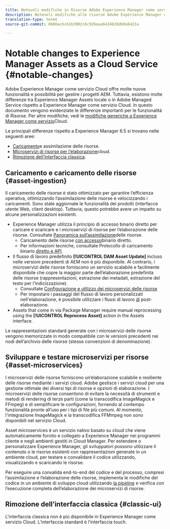 ```yaml
---
title: Notevoli modifiche in Risorse Adobe Experience Manager come servizio cloud
description: Notevoli modifiche alle risorse Adobe Experience Manager nel servizio AEM Cloud rispetto ad Adobe Experience Manager 6.5.
translation-type: tm+mt
source-git-commit: 0686acbc61b3902c6c926eaa6424828db0a6421a

---
```



# Notable changes to Experience Manager Assets as a Cloud Service {#notable-changes}

Adobe Experience Manager come servizio Cloud offre molte nuove funzionalità e possibilità per gestire i progetti AEM. Tuttavia, esistono molte differenze tra Experience Manager Assets locale o in Adobe Managed Service rispetto a Experience Manager come servizio Cloud. In questo documento vengono evidenziate le differenze importanti per le funzionalità di Risorse. Per altre modifiche, vedi le [modifiche generiche a Experience Manager come servizio](/help/release-notes/aem-cloud-changes.md)Cloud.

Le principali differenze rispetto a Experience Manager 6.5 si trovano nelle seguenti aree:

* [Caricamento](#asset-ingestion)e assimilazione delle risorse.
* [Microservizi di risorse per l’elaborazione](#asset-microservices)cloud.
* [Rimozione dell’interfaccia classica](#classic-ui).

## Caricamento e caricamento delle risorse {#asset-ingestion}

Il caricamento delle risorse è stato ottimizzato per garantire l’efficienza operativa, ottimizzando l’assimilazione delle risorse e velocizzando i caricamenti. Sono state aggiornate le funzionalità dei prodotti (interfacce utente Web, client desktop). Tuttavia, questo potrebbe avere un impatto su alcune personalizzazioni esistenti.

* Experience Manager utilizza il principio di accesso binario diretto per caricare e scaricare e i microservizi di risorse per l’elaborazione delle risorse. Consultate [Panoramica sull’assimilazione](/help/assets/asset-microservices-overview.md)delle risorse.
   * Caricamento delle risorse [con accesso](/help/assets/asset-microservices-overview.md#asset-upload-with-direct-binary-access)binario diretto.
   * Per informazioni tecniche, consultate Protocollo di caricamento binario [diretto e API](/help/assets/developer-reference-material-apis.md#overview-binary-upload).
* Il flusso di lavoro predefinito **[!UICONTROL DAM Asset Update]** incluso nelle versioni precedenti di AEM non è più disponibile. Al contrario, i microservizi delle risorse forniscono un servizio scalabile e facilmente disponibile che copre la maggior parte dell’elaborazione predefinita delle risorse (rappresentazioni, estrazione dei metadati, estrazione del testo per l’indicizzazione).
   * Consultate [Configurazione e utilizzo dei microservizi delle risorse](/help/assets/asset-microservices-configure-and-use.md)
   * Per impostare i passaggi del flusso di lavoro personalizzati nell&#39;elaborazione, è possibile utilizzare i flussi di lavoro [di](/help/assets/asset-microservices-configure-and-use.md#post-processing-workflows) post-elaborazione.
* Assets that come in via Package Manager require manual reprocessing using the **[!UICONTROL Reprocess Asset]** action in the Assets interface.

Le rappresentazioni standard generate con i microservizi delle risorse vengono memorizzate in modo compatibile con le versioni precedenti nei nodi dell’archivio delle risorse (stesse convenzioni di denominazione).

## Sviluppare e testare microservizi per risorse {#asset-microservices}

I microservizi delle risorse forniscono un’elaborazione scalabile e resiliente delle risorse mediante i servizi cloud. Adobe gestisce i servizi cloud per una gestione ottimale dei diversi tipi di risorse e opzioni di elaborazione. I microservizi delle risorse consentono di evitare la necessità di strumenti e metodi di rendering di terze parti (come la transcodifica ImageMagick e FFmpeg) e di semplificare le configurazioni, fornendo al contempo funzionalità pronte all’uso per i tipi di file più comuni. Al momento, l&#39;integrazione ImageMagick e la transcodifica FFMmpeg non sono disponibili nel servizio Cloud.

Asset microservices è un servizio nativo basato su cloud che viene automaticamente fornito e collegato a Experience Manager nei programmi cliente e negli ambienti gestiti in Cloud Manager. Per estendere o personalizzare Experience Manager, gli sviluppatori possono utilizzare il contenuto o le risorse esistenti con rappresentazioni generate in un ambiente cloud, per testare e convalidare il codice utilizzando, visualizzando e scaricando le risorse.

Per eseguire una convalida end-to-end del codice e del processo, compresi l’assimilazione e l’elaborazione delle risorse, implementa le modifiche del codice in un ambiente di sviluppo cloud utilizzando [la pipeline](/help/implementing/cloud-manager/configure-pipeline.md) e verifica con l’esecuzione completa dell’elaborazione dei microservizi di risorse.

## Rimozione dell’interfaccia classica {#classic-ui}

L&#39;interfaccia classica non è più disponibile in Experience Manager come servizio Cloud. L’interfaccia standard è l’interfaccia touch.
